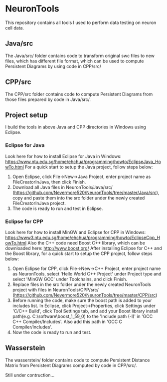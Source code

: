 # NeuronTools

This repository contains all tools I used to perform data testing on neuron cell data.

## Java/src
The Java/src/ folder contains code to transform original swc files to new files, which has different file format, which can be used to compute Persistent Diagrams by using code in CPP/src/
## CPP/src
The CPP/src folder contains code to compute Persistent Diagrams from those files prepared by code in Java/src/.
## Project setup
I build the tools in above Java and CPP directories in Windows using Eclipse. 
### Eclipse for Java
Look here for how to install Eclipse for Java in Windows: https://www.ntu.edu.sg/home/ehchua/programming/howto/EclipseJava_HowTo.html
For a quick start to setup the Java project, follow steps below:
1. Open Eclipse, click File->New->Java Project, enter project name as FileCreatorInJava, then click Finish. 
2. Download all Java files in NeuronTools/Java/src/ (https://github.com/Nevermore520/NeuronTools/tree/master/Java/src), copy and paste them into the src folder under the newly created FileCreatorInJava project.
3. The code is ready to run and test in Eclipse.
### Eclipse for CPP
Look here for how to install MinGW and Eclipse for CPP in Windows: https://www3.ntu.edu.sg/home/ehchua/programming/howto/EclipseCpp_HowTo.html
Also the C++ code need Boost C++ library, which can be downloaded here: http://www.boost.org/
After installing Eclipse for C++ and the Boost library, for a quick start to setup the CPP project, follow steps below:
1. Open Eclipse for CPP, click File->New->C++ Project, enter project name as NeuronTools, select 'Hello World C++ Project' under Project type and select 'MinGW GCC' under Toolchains, and click Finish.
2. Replace files in the src folder under the newly created NeuronTools project with files in NeuronTools/CPP/src/ (https://github.com/Nevermore520/NeuronTools/tree/master/CPP/src)
3. Before running the code, make sure the boost path is added to your includes list. In Eclipse, click Project->Properties, click Settings under 'C/C++ Build', click Tool Settings tab, and add your Boost library install path(e.g. C:\software\boost_1_59_0) to the 'Include path (-I)' in 'GCC C++ Compiler/Includes'. Also add this path in 'GCC C Compiler/Includes'.
4. Now the code is ready to run and test.
## Wasserstein
The wasserstein/ folder contains code to compute Persistent Distance Matrix from Persistent Diagrams computed by code in CPP/src/.

Still under contruction...


